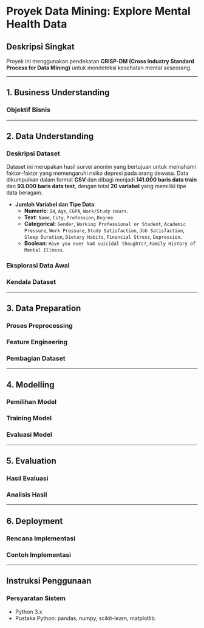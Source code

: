 # **Proyek Data Mining: Explore Mental Health Data**

## **Deskripsi Singkat**
Proyek ini menggunakan pendekatan **CRISP-DM (Cross Industry Standard Process for Data Mining)** untuk mendeteksi kesehatan mental seseorang.

---

## **1. Business Understanding**
### **Objektif Bisnis**


---

## **2. Data Understanding**
### **Deskripsi Dataset**
Dataset ini merupakan hasil survei anonim yang bertujuan untuk memahami faktor-faktor yang memengaruhi risiko depresi pada orang dewasa. Data dikumpulkan dalam format **CSV** dan dibagi menjadi **141.000 baris data train** dan **93.000 baris data test**, dengan total **20 variabel** yang memiliki tipe data beragam.

- **Jumlah Variabel dan Tipe Data**:
  - **Numeric**: `Id`, `Age`, `CGPA`, `Work/Study Hours`.
  - **Text**: `Name`, `City`, `Profession`, `Degree`.
  - **Categorical**: `Gender`, `Working Professional or Student`, `Academic Pressure`, `Work Pressure`, `Study Satisfaction`, `Job Satisfaction`, `Sleep Duration`, `Dietary Habits`, `Financial Stress`, `Depression`.
  - **Boolean**: `Have you ever had suicidal thoughts?`, `Family History of Mental Illness`.

### **Eksplorasi Data Awal**


### **Kendala Dataset**


---

## **3. Data Preparation**
### **Proses Preprocessing**


### **Feature Engineering**


### **Pembagian Dataset**


---

## **4. Modelling**
### **Pemilihan Model**


### **Training Model**


### **Evaluasi Model**


---

## **5. Evaluation**
### **Hasil Evaluasi**


### **Analisis Hasil**


---

## **6. Deployment**
### **Rencana Implementasi**


### **Contoh Implementasi**


---

## **Instruksi Penggunaan**
### **Persyaratan Sistem**
- Python 3.x
- Pustaka Python: pandas, numpy, scikit-learn, matplotlib.

